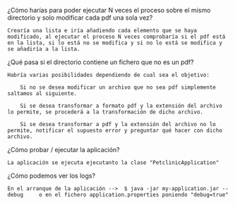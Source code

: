 ¿Cómo harías para poder ejecutar N veces el proceso sobre el mismo directorio y solo modificar cada pdf una sola vez?

	Crearía una lista e iría añadiendo cada elemento que se haya modificado, al ejecutar el proceso N veces comprobaría si el pdf está en la lista, si lo está no se modifica y si no lo está se modifica y se añadiría a la lista.  

¿Qué pasa si el directorio contiene un fichero que no es un pdf? 

	Habría varias posibilidades dependiendo de cual sea el objetivo: 

		Si no se desea modificar un archivo que no sea pdf simplemente saltamos al siguiente.

		Si se desea transformar a formato pdf y la extensión del archivo lo permite, se procederá a la transformación de dicho archivo.

		Si se desea transformar a pdf y la extensión del archivo no lo permite, notificar el supuesto error y preguntar qué hacer con dicho archivo.
 
¿Cómo probar / ejecutar la aplicación?

	La aplicación se ejecuta ejecutanto la clase "PetclinicApplication"

¿Cómo podemos ver los logs?

	En el arranque de la aplicación -->  $ java -jar my-application.jar --debug     o en el fichero application.properties poniendo "debug=true"
